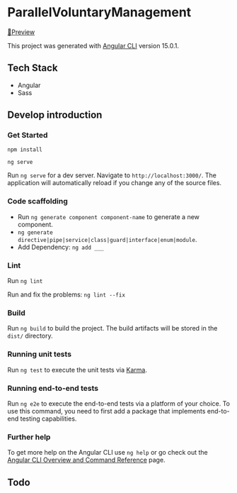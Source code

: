 # ParallelVoluntaryManagement

[🔗Preview](https://themotion.tk)

This project was generated with [Angular CLI](https://github.com/angular/angular-cli) version 15.0.1.

## Tech Stack

- Angular
- Sass

## Develop introduction

### Get Started

```
npm install

ng serve
```

Run `ng serve` for a dev server. Navigate to `http://localhost:3000/`. The application will automatically reload if you change any of the source files.

### Code scaffolding

- Run `ng generate component component-name` to generate a new component.
- `ng generate directive|pipe|service|class|guard|interface|enum|module`.
- Add Dependency: `ng add ___`

### Lint

Run `ng lint`

Run and fix the problems: `ng lint --fix`

### Build

Run `ng build` to build the project. The build artifacts will be stored in the `dist/` directory.

### Running unit tests

Run `ng test` to execute the unit tests via [Karma](https://karma-runner.github.io).

### Running end-to-end tests

Run `ng e2e` to execute the end-to-end tests via a platform of your choice. To use this command, you need to first add a package that implements end-to-end testing capabilities.

### Further help

To get more help on the Angular CLI use `ng help` or go check out the [Angular CLI Overview and Command Reference](https://angular.io/cli) page.

## Todo

